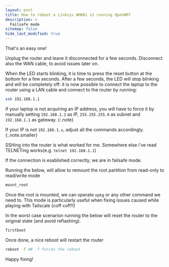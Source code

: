 ```yaml
---
layout: post
title: How to reboot a Linksys WHW01 v1 running OpenWRT
description: >
  Failsafe mode
sitemap: false
hide_last_modified: true
---
```


That's an easy one!

Unplug the router and leave it disconnected for a few seconds. Disconnect also the WAN cable, to avoid issues later on.

When the LED starts blinking, it is time to press the reset button at the bottom for a few seconds.
After a few seconds, the LED will stop blinking and will be completely off: it is now possible to connect the laptop to the router using a LAN cable and connect to the router by running:

~~~bash
ssh 192.168.1.1
~~~

If your laptop is not acquiring an IP address, you will have to force it by manually setting `192.168.1.2` as IP, `255.255.255.0` as subnet and `192.168.1.1` as gateway.
{:.note}

If your IP is not `192.168.1.x`, adjust all the commands accordingly.
{:.note.smaller}

SSHing into the router is what worked for me. Somewhere else i've read TELNETing works(e.g. `telnet 192.168.1.1`)

If the connection is esablished correctly, we are in failsafe mode.

Running the below, will allow to remount the root partition from read-only to read/write mode
~~~bash
mount_root 
~~~

Once the root is mounted, we can operate `opkg` or any other command we need to.
This mode is particularly useful when fixing issues caused while playing with Tailscale (coff coff!!)

In the worst case scenarion running the below will reset the router to the original state (and avoid reflashing).

~~~bash
firstboot 
~~~

Once done, a nice reboot will restart the router
~~~bash
reboot -f ## -f forces the reboot 
~~~

Happy fixing!